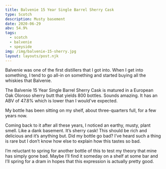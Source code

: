 ```yaml
---
title: Balvenie 15 Year Single Barrel Sherry Cask
type: Scotch
description: Musty basement
date: 2020-06-29
abv: 54.9%
tags:
  - scotch
  - balvenie
  - speyside
img: /img/balvenie-15-sherry.jpg
layout: layouts/post.njk
---
```


Balvenie was one of the first distillers that I got into. When I get into something, I tend to go all-in on something and started buying all the whiskies that Balvenie. 

The Balvenie 15 Year Single Barrel Sherry Cask is matured in a  European Oak Oloroso sherry butt that yields 800 bottles. Sounds amazing. It has an ABV of 47.8% which is lower than I would’ve expected.

My bottle has been sitting on my shelf, about three-quarters full, for a few years now. 

Coming back to it after all these years, I noticed an earthy, musty, plant smell. Like a dank basement. It’s sherry cask! This should be rich and delicious and it’s anything but. Did my bottle go bad? I’ve heard such a thing is rare but I don’t know how else to explain how this tastes so bad. 

I’m reluctant to spring for another bottle of this to test my theory that mine has simply gone bad. Maybe I’ll find it someday on a shelf at some bar and I’ll spring for a dram in hopes that this expression is actually pretty good.

